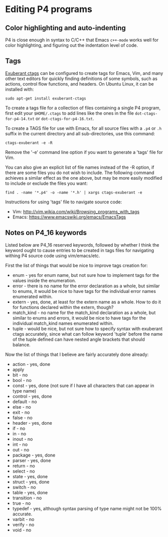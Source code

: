 # Editing P4 programs


## Color highlighting and auto-indenting

P4 is close enough in syntax to C/C++ that Emacs `c++-mode` works well
for color highlighting, and figuring out the indentation level of
code.


## Tags

[Exuberant ctags](http://ctags.sourceforge.net/) can be configured to
create tags for Emacs, Vim, and many other text editors for quickly
finding definitions of some symbols, such as actions, control flow
functions, and headers.  On Ubuntu Linux, it can be installed with:

    sudo apt-get install exuberant-ctags

To create a tags file for a collection of files containing a single P4
program, first edit your `$HOME/.ctags` to add lines like the ones in
the file `dot-ctags-for-p4-14.txt` or `dot-ctags-for-p4-16.txt`.

To create a TAGS file for use with Emacs, for all source files with a
`.p4` or `.h` suffix in the current directory and all sub-directories,
use this command:

    ctags-exuberant -e -R

Remove the '-e' command line option if you want to generate a 'tags'
file for Vim.

You can also give an explicit list of file names instead of the -R
option, if there are some files you do not wish to include.  The
following command achieves a similar effect as the one above, but may
be more easily modified to include or exclude the files you want:

    find . -name '*.p4' -o -name '*.h' | xargs ctags-exuberant -e

Instructions for using 'tags' file to navigate source code:

* Vim: http://vim.wikia.com/wiki/Browsing_programs_with_tags
* Emacs: https://www.emacswiki.org/emacs/EmacsTags


## Notes on P4_16 keywords

Listed below are P4_16 reserved keywords, followed by whether I think
the keyword ought to cause entries to be created in tags files for
navigating withing P4 source code using vim/emacs/etc.

First the list of things that would be nice to improve tags creation
for:

* enum - yes for enum name, but not sure how to implement tags for the values inside the enumeration.
* error - there is no name for the error declaration as a whole, but similar to enums, it would be nice to have tags for the individual error names enumerated within.
* extern - yes, done, at least for the extern name as a whole.  How to do it for functions declared within the extern, though?
* match_kind - no name for the match_kind declaration as a whole, but similar to enums and errors, it would be nice to have tags for the individual match_kind names enumerated within.
* tuple - would be nice, but not sure how to specify syntax with exuberant ctags accurately, since what can follow keyword 'tuple' before the name of the tuple defined can have nested angle brackets that should balance.


Now the list of things that I believe are fairly accurately done
already:

* action - yes, done
* apply
* bit - no
* bool - no
* const - yes, done (not sure if I have all characters that can appear in type name)
* control - yes, done
* default - no
* else - no
* exit - no
* false - no
* header - yes, done
* if - no
* in - no
* inout - no
* int - no
* out - no
* package - yes, done
* parser - yes, done
* return - no
* select - no
* state - yes, done
* struct - yes, done
* switch - no
* table - yes, done
* transition - no
* true - no
* typedef - yes, although syntax parsing of type name might not be 100% accurate.
* varbit - no
* verify - no
* void - no
